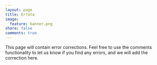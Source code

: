 ```yaml
---
layout: page
title: Errata
image:
  feature: banner.png
share: false
comments: true
---
```


This page will contain error corrections. Feel free to use the comments functionality to let us know if you find any errors, and we will add the correction here.
